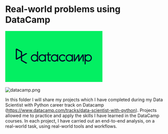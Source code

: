 # Real-world problems using DataCamp

[<img src="datacamp.png">](https://www.datacamp.com/)

![datacamp.png](https://learn.datacamp.com/)

In this folder I will share my projects which I have completed during my Data Scientist with Python career track on Datacamp (https://www.datacamp.com/tracks/data-scientist-with-python). 
Projects allowed me to practice and apply the skills I have learned in the DataCamp courses. 
In each project, I have carried out an end-to-end analysis, on a real-world task, using real-world tools and workflows.
